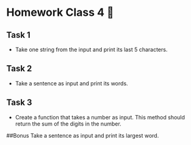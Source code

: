 # Homework Class 4 📒
## Task 1
* Take one string from the input and print its last 5 characters.

## Task 2
* Take a sentence as input and print its words.

## Task 3
* Create a function that takes a number as input. This method should return the sum of the digits in the number.

##Bonus
Take a sentence as input and print its largest word.
